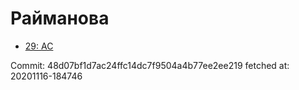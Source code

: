 # Райманова
- [29: AC](29.md)

Commit: 48d07bf1d7ac24ffc14dc7f9504a4b77ee2ee219
 fetched at: 20201116-184746
